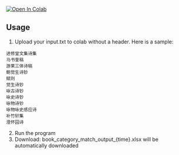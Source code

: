 [![Open In Colab](https://colab.research.google.com/assets/colab-badge.svg)](https://colab.research.google.com/drive/134YHNsURB2FlYXftUM8RtyFHWSe-07oX?usp=sharing)


## Usage

1. Upload your input.txt to colab without a header. Here is a sample:

```
进修堂文集诗集
马书奎稿
游莱三体诗稿
鲍觉生诗钞
赋则
觉生诗钞
咏古诗钞
咏史诗钞
咏物诗钞
咏物咏史感应诗
补竹轩集
澄怀园诗
```

2. Run the program
3. Download: book_category_match_output_{time}.xlsx will be automatically downloaded

